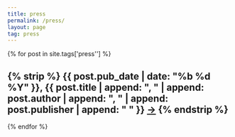 ```yaml
---
title: press
permalink: /press/
layout: page
tag: press
---
```



{% for post in site.tags['press''] %}
<!-- <h2>{% strip %} {{ post.date | date: "%b %d %Y" }}, {{ post.title | append: " " | append: post.excerpt }}{% endstrip %}</h2> -->
<h2>{% strip %} {{ post.pub_date | date: "%b %d %Y" }}, {{ post.title | append: ", " | append: post.author | append: ", " | append: post.publisher | append: " " }} <a href= "{{post.pub_url}}">→</a> {% endstrip %}</h2>
{% endfor %}
